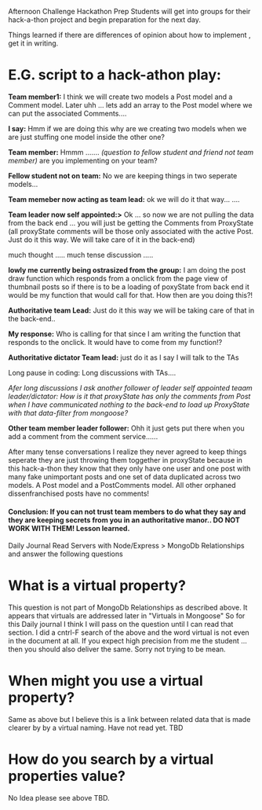 Afternoon Challenge
Hackathon Prep
Students will get into groups for their hack-a-thon project and begin preparation for the next day.



Things learned if there are differences of opinion about how to implement , get it in writing.

<H1>E.G. script to a hack-athon play:</h1>

<b>Team member1:</b>    I think we will create two models a Post model and a Comment model. Later uhh ... lets add an array to the Post model where we can put the associated Comments....

<b>I say:</b> Hmm if we are doing this why are we creating two models when we are just stuffing one model inside the other one?

<b>Team member:</b> Hmmm .......  <em>(question to fellow student and friend not team member)</em> are you implementing on your team?  

<b>Fellow student not on team:</b> No we are keeping things in two seperate models...

<b>Team memeber now acting as team lead:</b> ok we will do it that way...
....

<b>Team leader now self appointed:></b> Ok ... so now we are not pulling the data from the back end ... you will just be getting the Comments from ProxyState (all proxyState comments will be those only associated with the active Post.  Just do it this way. We will take care of it in the back-end)

much thought .....  much tense discussion .....

<b>lowly me currently being ostrasized from the group:</b> I am doing the post draw function which responds from a onclick from the page view of thumbnail posts so if there is to be a loading of poxyState from back end it would be my function that would call for that. How then are you doing this?! 

<b>Authoritative team Lead:</b>  Just do it this way we will be taking care of that in the back-end..

<b>My response:</b>  Who is calling for that since I am writing the function that responds to the onclick. It would have to come from my function!?

<b>Authoritative dictator Team lead:</b> just do it as I say I will talk to the TAs


Long pause in coding:
Long discussions with TAs....


<em>Afer long discussions I ask another follower of leader self appointed teaam leader/dictator:  How is it that proxyState has only the comments from Post when I have communicated nothing to the back-end to load up ProxyState with that data-filter from mongoose?</em>

<b>Other team member leader follower:</b> Ohh it just gets put there when you add a comment from the comment service...... 

After many tense conversations I realize they never agreed to keep things seperate they are just throwing them toggether in proxyState because in this hack-a-thon they know that they only have one user and one post with many fake unimportant posts and one set of data duplicated across two models.  A Post model and a PostComments model. All other orphaned dissenfranchised posts have no comments!

<H4>Conclusion: If you can not trust team members to do what they say and they are keeping secrets from you in an authoritative manor..  DO NOT WORK WITH THEM!  Lesson learned. </h4>


Daily Journal
Read Servers with Node/Express > MongoDb Relationships and answer the following questions

# What is a virtual property? 

This question is not part of MongoDb Relationships as described above. It appears that virtuals are addressed later in "Virtuals in Mongoose" So for this Daily journal I think I will pass on the question until I can  read that section. I did a cntrl-F search of the above and the word virtual is not even in the document at all. If you expect high precision from me the student ... then you should also deliver the same. Sorry not trying to be mean.

# When might you use a virtual property?

Same as above but I believe this is a link between related data that is made clearer by by a virtual naming. Have not read yet. TBD

# How do you search by a virtual properties value?

No Idea please see above TBD.